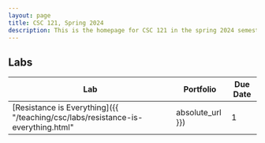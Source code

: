 ```yaml
---
layout: page
title: CSC 121, Spring 2024
description: This is the homepage for CSC 121 in the spring 2024 semester.
---
```


## Labs

| Lab | Portfolio | Due Date |
| --- | --------- | -------- |
| [Resistance is Everything]({{ "/teaching/csc/labs/resistance-is-everything.html" | absolute_url }}) | 1 | February 18, 2024 |
